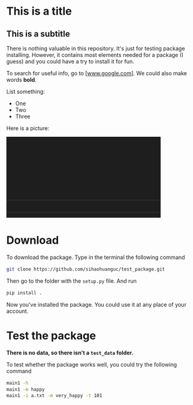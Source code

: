# This is a title
## This is a subtitle
There is nothing valuable in this repository. It's just for testing package installing. However, it contains most elements needed for a package (I guess) and you could have a try to install it for fun.

To search for useful info, go to [www.google.com]. We could also make words **bold**.

List something:

* One
* Two
* Three

Here is a picture:

![Picture1 - black](https://github.com/sihaohuanguc/test_package/blob/master/pic/pic1.png?raw=true)

# Download
To download the package. Type in the terminal the following command
```bash
git clone https://github.com/sihaohuanguc/test_package.git
```
Then go to the folder with the `setup.py` file. And run
```bash
pip install .
```
Now you've installed the package. You could use it at any place of your account.

# Test the package
**There is no data, so there isn't a `test_data` folder.**

To test whether the package works well, you could try the following command
```bash
main1 -h
main1 -m happy
main1 -i a.txt -m very_happy -t 101
```

